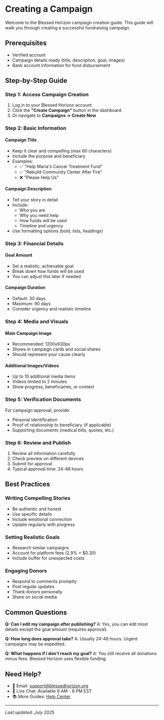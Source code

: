 # Creating a Campaign

Welcome to the Blessed Horizon campaign creation guide. This guide will walk you through creating a successful fundraising campaign.

## Prerequisites

- Verified account
- Campaign details ready (title, description, goal, images)
- Bank account information for fund disbursement

## Step-by-Step Guide

### Step 1: Access Campaign Creation

1. Log in to your Blessed Horizon account
2. Click the **"Create Campaign"** button in the dashboard
3. Or navigate to **Campaigns → Create New**

### Step 2: Basic Information

#### Campaign Title
- Keep it clear and compelling (max 60 characters)
- Include the purpose and beneficiary
- Examples:
  - ✅ "Help Maria's Cancer Treatment Fund"
  - ✅ "Rebuild Community Center After Fire"
  - ❌ "Please Help Us"

#### Campaign Description
- Tell your story in detail
- Include:
  - Who you are
  - Why you need help
  - How funds will be used
  - Timeline and urgency
- Use formatting options (bold, lists, headings)

### Step 3: Financial Details

#### Goal Amount
- Set a realistic, achievable goal
- Break down how funds will be used
- You can adjust this later if needed

#### Campaign Duration
- Default: 30 days
- Maximum: 90 days
- Consider urgency and realistic timeline

### Step 4: Media and Visuals

#### Main Campaign Image
- Recommended: 1200x630px
- Shows in campaign cards and social shares
- Should represent your cause clearly

#### Additional Images/Videos
- Up to 10 additional media items
- Videos limited to 2 minutes
- Show progress, beneficiaries, or context

### Step 5: Verification Documents

For campaign approval, provide:
- Personal identification
- Proof of relationship to beneficiary (if applicable)
- Supporting documents (medical bills, quotes, etc.)

### Step 6: Review and Publish

1. Review all information carefully
2. Check preview on different devices
3. Submit for approval
4. Typical approval time: 24-48 hours

## Best Practices

### Writing Compelling Stories
- Be authentic and honest
- Use specific details
- Include emotional connection
- Update regularly with progress

### Setting Realistic Goals
- Research similar campaigns
- Account for platform fees (2.9% + $0.30)
- Include buffer for unexpected costs

### Engaging Donors
- Respond to comments promptly
- Post regular updates
- Thank donors personally
- Share on social media

## Common Questions

**Q: Can I edit my campaign after publishing?**
A: Yes, you can edit most details except the goal amount (requires approval).

**Q: How long does approval take?**
A: Usually 24-48 hours. Urgent campaigns may be expedited.

**Q: What happens if I don't reach my goal?**
A: You still receive all donations minus fees. Blessed Horizon uses flexible funding.

## Need Help?

- 📧 Email: support@blessedhorizon.org
- 💬 Live Chat: Available 9 AM - 6 PM EST
- 📚 More Guides: [Help Center](/help)

---

*Last updated: July 2025*